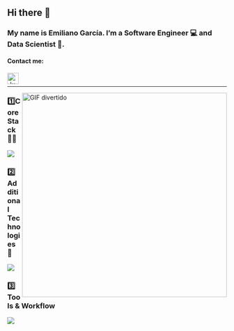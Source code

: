 ## Hi there 👋

### My name is Emiliano García. I’m a Software Engineer 💻 and Data Scientist 🧪.

#### Contact me:

<a href="https://www.linkedin.com/in/emiliano-garcia-montemayor-394664321/">
  <img align="left" alt="Junior's LinkedIn" width="26px" src="https://img.icons8.com/color/48/000000/linkedin-circled--v3.png" />
</a>
<br>
<hr>

<img align="right" alt="GIF divertido" src="https://media1.giphy.com/media/v1.Y2lkPTc5MGI3NjExZG5sdW9mYTg0OG1mMmV6amxkOTN6MW00YXdsNW5xMXE0cDVoeHcycSZlcD12MV9pbnRlcm5hbF9naWZfYnlfaWQmY3Q9Zw/H03PuVdwREB21ANkLX/giphy.gif" width="470" />


 ### 1️⃣Core Stack🧙‍♂️

<p align="left">
  <a href="https://skillicons.dev">
    <img src="https://skillicons.dev/icons?i=py,mysql,sklearn,tensorflow,django,css,html,anaconda&perline=8" />
  </a>
</p>

### 2️⃣ Additional Technologies 🪼

<p align="left">
  <a href="https://skillicons.dev">
  <img src="https://skillicons.dev/icons?i=azure,js,c,cpp,arduino,r,swift,fastapi,opencv,pytorch,figma,linux,ubuntu&perline=8" />
  </a>
</p>

### 3️⃣ Tools & Workflow
<p align="left">
  <a href="https://skillicons.dev">
    <img src="https://skillicons.dev/icons?i=vscode,discord,github,git,stackoverflow,notion,sublime,md&perline=4 " />
  </a>
</p>
